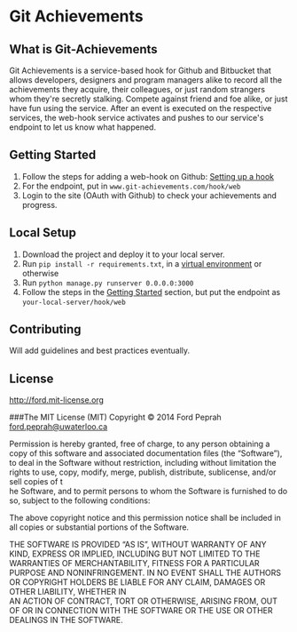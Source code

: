 Git Achievements
===================

## What	is Git-Achievements
Git Achievements is a service-based hook for Github and Bitbucket that allows developers, designers and program managers alike to record all the achievements they acquire, their colleagues, or just random strangers whom they're secretly stalking. Compete against friend and foe alike, or just have fun using the service. After an event is executed on the respective services, the web-hook service activates and pushes to our service's endpoint to let us know what happened.

## Getting Started
1.  Follow the steps for adding a web-hook on Github: [Setting up a hook](http://developer.github.com/webhooks/creating/#setting-up-a-webhook)
2.  For the endpoint, put in `www.git-achievements.com/hook/web`
3.  Login to the site (OAuth with Github) to check your achievements and progress.

## Local Setup
1. Download the project and deploy it to your local server.
2. Run `pip install -r requirements.txt`, in a [virtual environment](http://www.virtualenv.org/en/latest/virtualenv.html) or otherwise
3. Run `python manage.py runserver 0.0.0.0:3000`
4. Follow the steps in the [Getting Started](#getting-started) section, but put the endpoint as `your-local-server/hook/web`

## Contributing
Will add guidelines and best practices eventually.

## License
http://ford.mit-license.org

###The MIT License (MIT)
Copyright © 2014 Ford Peprah <ford.peprah@uwaterloo.ca>

Permission is hereby granted, free of charge, to any person obtaining a copy of this software and associated documentation files (the “Software”), to deal in the Software without restriction, including without limitation the rights to use, copy, modify, merge, publish, distribute, sublicense, and/or sell copies of t\
he Software, and to permit persons to whom the Software is furnished to do so, subject to the following conditions:

The above copyright notice and this permission notice shall be included in all copies or substantial portions of the Software.

THE SOFTWARE IS PROVIDED “AS IS”, WITHOUT WARRANTY OF ANY KIND, EXPRESS OR IMPLIED, INCLUDING BUT NOT LIMITED TO THE WARRANTIES OF MERCHANTABILITY, FITNESS FOR A PARTICULAR PURPOSE AND NONINFRINGEMENT. IN NO EVENT SHALL THE AUTHORS OR COPYRIGHT HOLDERS BE LIABLE FOR ANY CLAIM, DAMAGES OR OTHER LIABILITY, WHETHER IN \
AN ACTION OF CONTRACT, TORT OR OTHERWISE, ARISING FROM, OUT OF OR IN CONNECTION WITH THE SOFTWARE OR THE USE OR OTHER DEALINGS IN THE SOFTWARE.
